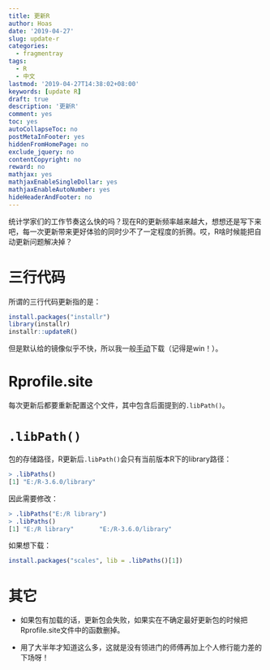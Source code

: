 ```yaml
---
title: 更新R
author: Hoas
date: '2019-04-27'
slug: update-r
categories:
  - fragmentray
tags:
  - R
  - 中文
lastmod: '2019-04-27T14:38:02+08:00'
keywords: [update R]
draft: true
description: '更新R'
comment: yes
toc: yes
autoCollapseToc: no
postMetaInFooter: yes
hiddenFromHomePage: no
exclude_jquery: no
contentCopyright: no
reward: no
mathjax: yes
mathjaxEnableSingleDollar: yes
mathjaxEnableAutoNumber: yes
hideHeaderAndFooter: no
---
```


统计学家们的工作节奏这么快的吗？现在R的更新频率越来越大，想想还是写下来吧，每一次更新带来更好体验的同时少不了一定程度的折腾。哎，R啥时候能把自动更新问题解决掉？


<!--more-->

# 三行代码

所谓的三行代码更新指的是：

```r
install.packages("installr")
library(installr)
installr::updateR()
```

但是默认给的镜像似乎不快，所以我一般[手动](https://cran.r-project.org/)下载（记得是win！）。

# Rprofile.site

每次更新后都要重新配置这个文件，其中包含后面提到的`.libPath()`。

# `.libPath()`

包的存储路径，R更新后`.libPath()`会只有当前版本R下的library路径：

```r
> .libPaths()
[1] "E:/R-3.6.0/library"
```

因此需要修改：

```r
> .libPaths("E:/R library")
> .libPaths()
[1] "E:/R library"       "E:/R-3.6.0/library"
```

如果想下载：

```r
install.packages("scales", lib = .libPaths()[1])
```

# 其它

- 如果包有加载的话，更新包会失败，如果实在不确定最好更新包的时候把Rprofile.site文件中的函数删掉。

- 用了大半年才知道这么多，这就是没有领进门的师傅再加上个人修行能力差的下场呀！